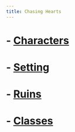```yaml
---
title: Chasing Hearts
---
```

# - [Characters](Characters.md)
# - [Setting](Setting.md)
# - [Ruins](Ruins.md)
# - [Classes](Classes.md)

